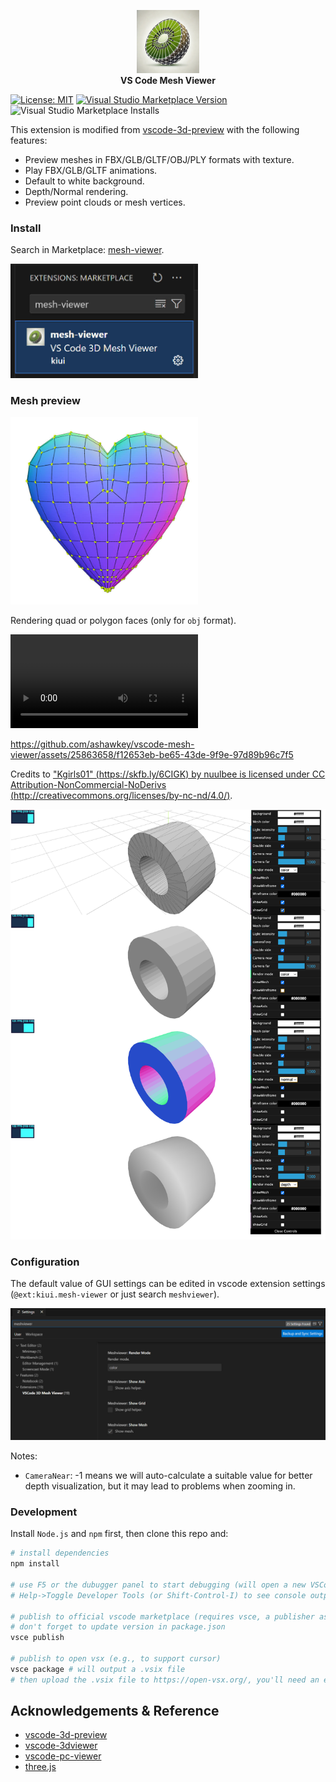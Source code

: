 <p align="center">
    <picture>
    <img alt="logo" src="logo.webp" width="20%">
    </picture>
    </br>
    <b>VS Code Mesh Viewer</b>
</p>

[![License: MIT](https://img.shields.io/badge/License-MIT-green.svg)](https://opensource.org/licenses/MIT)
[![Visual Studio Marketplace Version](https://img.shields.io/visual-studio-marketplace/v/kiui.mesh-viewer)](https://marketplace.visualstudio.com/items?itemName=kiui.mesh-viewer)
![Visual Studio Marketplace Installs](https://img.shields.io/visual-studio-marketplace/i/kiui.mesh-viewer)


This extension is modified from [vscode-3d-preview](https://github.com/tatsy/vscode-3d-preview) with the following features:
* Preview meshes in FBX/GLB/GLTF/OBJ/PLY formats with texture.
* Play FBX/GLB/GLTF animations.
* Default to white background.
* Depth/Normal rendering.
* Preview point clouds or mesh vertices.

### Install


Search in Marketplace: [mesh-viewer](https://marketplace.visualstudio.com/items?itemName=kiui.mesh-viewer).

<img src="assets/install.jpg" alt="install" width="300"/>

### Mesh preview

<img src="assets/quad_point.jpg" alt="quad_point" width="300"/>

Rendering quad or polygon faces (only for `obj` format).

<video controls>
  <source src="assets/demo.mp4" type="video/mp4">
</video>

https://github.com/ashawkey/vscode-mesh-viewer/assets/25863658/f12653eb-be65-43de-9f9e-97d89b96c7f5

Credits to ["Kgirls01" (https://skfb.ly/6CIGK) by nuulbee is licensed under CC Attribution-NonCommercial-NoDerivs (http://creativecommons.org/licenses/by-nc-nd/4.0/)](https://sketchfab.com/3d-models/kgirls01-d2f946f58a8040ae993cda70c97b302c).

![mesh](assets/demo.png)

### Configuration
The default value of GUI settings can be edited in vscode extension settings (`@ext:kiui.mesh-viewer` or just search `meshviewer`).

![settings](assets/setting.jpg)

Notes:
* `CameraNear`: -1 means we will auto-calculate a suitable value for better depth visualization, but it may lead to problems when zooming in.

### Development
Install `Node.js` and `npm` first, then clone this repo and:

```bash
# install dependencies
npm install 

# use F5 or the dubugger panel to start debugging (will open a new VSCode window with this extension enabled.)
# Help->Toggle Developer Tools (or Shift-Control-I) to see console output.

# publish to official vscode marketplace (requires vsce, a publisher as defined in package.json, and the personal access token)
# don't forget to update version in package.json
vsce publish

# publish to open vsx (e.g., to support cursor)
vsce package # will output a .vsix file
# then upload the .vsix file to https://open-vsx.org/, you'll need an eclipse account and sign many agreements to do this...
```

## Acknowledgements & Reference

* [vscode-3d-preview](https://github.com/tatsy/vscode-3d-preview)
* [vscode-3dviewer](https://github.com/stef-levesque/vscode-3dviewer)
* [vscode-pc-viewer](https://github.com/Obarads/vscode-pc-viewer)
* [three.js](https://threejs.org/)
